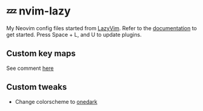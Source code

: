 # 💤 nvim-lazy

My Neovim config files started from [LazyVim](https://github.com/LazyVim/LazyVim).
Refer to the [documentation](https://lazyvim.github.io/installation) to get started.
Press Space + L, and U to update plugins.

## Custom key maps
See comment [here](./lua/config/keymaps.lua)

## Custom tweaks
* Change colorscheme to [onedark](https://github.com/navarasu/onedark.nvim)
